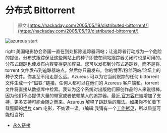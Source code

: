 # 分布式 Bittorrent

> 原文:[https://hackaday.com/2005/05/19/distributed-bittorrent/](https://hackaday.com/2005/05/19/distributed-bittorrent/)

![azureus start](img/e433023c1397ccc433c8ee3924e6afd8.png)

right 美国电影协会帝国一直在到处拆除追踪器网站；让追踪者行动成为一个危险的提议。分布式跟踪保证这些网站上的种子即使在网站跟踪器关闭时也是可用的。分布式跟踪也使发布内容变得更加容易。您可以发布到分布式追踪器，而不是将. torrent 文件发布到追踪器站点。然后你只需发布。你的博客/粉丝网站/论坛上的种子文件。你甚至不用走那么远。Azureus 可以为它当前跟踪的任何 bittorrent 文件生成一个“磁铁:”链接。任何人都可以在他们的 Azureus 客户端和。torrent 文件将直接从数据库中检索。我认为这个系统对出版他们原创作品的人来说很棒，因为他们不必提供大量的带宽或者依赖某人的追踪器。最近,[官方客户端](http://www.bittorrent.com/index.html)增加了支持，更多支持可能会随之而来。Azureus 解释了跳跃后的魔法。如果你不忙着下载蹩脚的[烂片](http://imdb.com/title/tt0121766/) cam 电影，不妨读一读。(编辑:我猜有一个[工作拷贝](http://www.boingboing.net/2005/05/19/star_wars_iii_online.html)，所以质量可能相当好)

*   [永久链接](http://azureus.aelitis.com/wiki/index.php/DistributedTrackerAndDatabase)